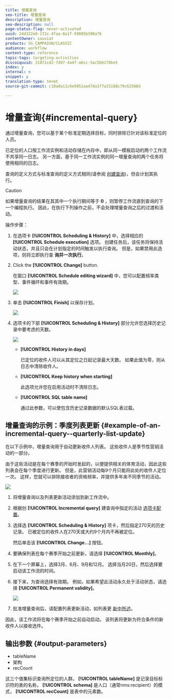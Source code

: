 ```yaml
---
title: 增量查询
seo-title: 增量查询
description: 增量查询
seo-description: null
page-status-flag: never-activated
uuid: 24d322e8-172c-4faa-8a1f-59085b390a76
contentOwner: sauviat
products: SG_CAMPAIGN/CLASSIC
audience: workflow
content-type: reference
topic-tags: targeting-activities
discoiquuid: 31071cd2-7d97-4a4f-a6cc-5ac5b6178be5
index: y
internal: n
snippet: y
translation-type: tm+mt
source-git-commit: c10a0a11c6e9952aa47da1f7a15188c79c62508d

---
```



# 增量查询{#incremental-query}

通过增量查询，您可以基于某个标准定期选择目标，同时排除已针对该标准定位的人员。

已定位的人口按工作流实例和活动存储在内存中，即从同一模板启动的两个工作流不共享同一日志。 另一方面，基于同一工作流实例的同一增量查询的两个任务将使用相同的日志。

查询的定义方式与标准查询的定义方式相同(请参阅 [创建查询](../../workflow/using/query.md#creating-a-query))，但会计划其执行。

>[!CAUTION]
>
>如果增量查询的结果在其其中一个执行期间等于 **0** ，则暂停工作流直到查询的下一个编程执行。 因此，在执行下列操作之前，不会处理增量查询之后的过渡和活动。

操作步骤：

1. 在选项卡 **[!UICONTROL Scheduling & History]** 中，选择相应的 **[!UICONTROL Schedule execution]** 选项。 创建任务后，该任务将保持活动状态，并且只会在计划指定的时间触发以执行查询。 但是，如果禁用此选项，则将立即执行查 **询并一次执行**。
1. Click the **[!UICONTROL Change]** button.

   在窗口 **[!UICONTROL Schedule editing wizard]** 中，您可以配置频率类型、事件循环和事件有效期。

   ![](assets/s_user_segmentation_wizard_11.png)

1. 单击 **[!UICONTROL Finish]** 以保存计划。

   ![](assets/s_user_segmentation_wizard_valid.png)

1. 选项卡的下部 **[!UICONTROL Scheduling & History]** 部分允许您选择历史记录中要考虑的天数。

   ![](assets/edit_request_inc.png)

   * **[!UICONTROL History in days]**

      已定位的收件人可以从其定位之日起记录最大天数。 如果此值为零，则从日志中清除收件人。

   * **[!UICONTROL Keep history when starting]**

      此选项允许您在启用活动时不清除日志。

   * **[!UICONTROL SQL table name]**

      通过此参数，可以使包含历史记录数据的默认SQL表过载。

## 增量查询的示例：季度列表更新 {#example-of-an-incremental-query--quarterly-list-update}

在以下示例中，增量查询用于自动更新收件人列表。 这些收件人是季节性营销活动的一部分。

由于这些活动是在每个赛季的开始时发起的，以便提供相关的体育活动，因此这些列表会在每个季度进行更新。 但是，此营销活动每9个月只能将此处的收件人定位一次。 这样，您就可以排除接收者的资格频率，并提供多年来不同季节的活动。

![](assets/incremental_query_example.png)

1. 将增量查询以及列表更新活动添加到新工作流中。
1. 根据创 **[!UICONTROL Incremental query]** 建查询中指定的活动 [选项卡配置](../../workflow/using/query.md#creating-a-query)。
1. 选择选 **[!UICONTROL Scheduling & History]** 项卡，然后指定270天的历史记录。 已被定位的收件人在270天或大约9个月内不再被定位。

   然后单击该 **[!UICONTROL Change...]** 按钮。

1. 要确保列表在每个赛季开始之前更新，请选择 **[!UICONTROL Monthly]**。
1. 在下一个屏幕上，选择3月、6月、9月和12月。 选择当月20日，然后选择要启动该工作流的时间。
1. 接下来，为查询选择有效期。 例如，如果希望此活动永久处于活动状态，请选择 **[!UICONTROL Permanent validity]**。

   ![](assets/incremental_query_example_2.png)

1. 批准增量查询后，请配置列表更新活动，如列表更 [新中所述](../../workflow/using/list-update.md)。

因此，该工作流将在每个赛季开始之前自动启动。 该列表将更新为符合条件的新收件人以接收选件。

## 输出参数 {#output-parameters}

* tableName
* 架构
* recCount

这三个值集标识查询所定位的人群。 **[!UICONTROL tableName]** 是记录目标标识符的表的名称， **[!UICONTROL schema]** 是人口（通常nms:recipient）的模式， **[!UICONTROL recCount]** 是表中的元素数。
